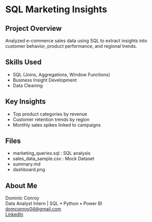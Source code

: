 # SQL Marketing Insights

## Project Overview
Analyzed e-commerce sales data using SQL to extract insights into customer behavior, product performance, and regional trends.

## Skills Used
- SQL (Joins, Aggregations, Window Functions)
- Business Insight Development
- Data Cleaning
  
## Key Insights
- Top product categories by revenue
- Customer retention trends by region
- Monthly sales spikes linked to campaigns

## Files
- marketing_queries.sql : SQL analysis
- sales_data_sample.csv : Mock Dataset
- summary.md
- dashboard.png

## About Me
Dominic Conroy  
Data Analyst Intern | SQL • Python • Power BI  
domconroy04@gmail.com  
[LinkedIn](https://www.linkedin.com/in/dominic-conroy)
